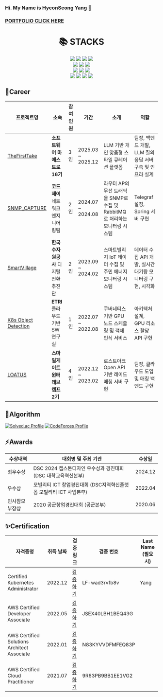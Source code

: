 ### Hi. My Name is HyeonSeong Yang 👋
### [PORTFOLIO CLICK HERE](https://outrageous-nylon-9f3.notion.site/11ed3a1c85928003b586f72d0bdd1278)
<div align=center><h1>📚 STACKS</h1></div>
<div align=center> 
  <img src="https://img.shields.io/badge/amazonaws-232F3E?style=for-the-badge&logo=amazonaws&logoColor=white"> 
  <img src="https://img.shields.io/badge/kubernetes-326CE5?style=for-the-badge&logo=kubernetes&logoColor=white">
  <img src="https://img.shields.io/badge/docker-2496ED?style=for-the-badge&logo=docker&logoColor=white">
  <img src="https://img.shields.io/badge/rabbitmq-FF8C00?style=for-the-badge&logo=rabbitmq&logoColor=white">
  <br>
  <img src="https://img.shields.io/badge/spring-47A248?style=for-the-badge&logo=spring&logoColor=white">
  <img src="https://img.shields.io/badge/springboot-47A248?style=for-the-badge&logo=springboot&logoColor=white">
  <img src="https://img.shields.io/badge/django-092E20?style=for-the-badge&logo=django&logoColor=white">
  <br>
  
  <img src="https://img.shields.io/badge/java-D1180B?style=for-the-badge&logo=java&logoColor=white">
  <img src="https://img.shields.io/badge/python-007396?style=for-the-badge&logo=python&logoColor=white">
  <img src="https://img.shields.io/badge/c++-000000?style=for-the-badge&logo=c++&logoColor=white">
  <br>
  <img src="https://img.shields.io/badge/mysql-007396?style=for-the-badge&logo=mysql&logoColor=white">
  <img src="https://img.shields.io/badge/postgresql-007396?style=for-the-badge&logo=postgresql&logoColor=white">
  <img src="https://img.shields.io/badge/mongodb-47A248?style=for-the-badge&logo=mongodb&logoColor=white">
  <img src="https://img.shields.io/badge/redis-D1180B?style=for-the-badge&logo=redis&logoColor=white">
</div>

## 🌱Career
<!--1. Software Maestro 16th(2025.03 ~ 2025.12) [TheFirstTake](https://github.com/SWMTheFirstTake/TheFirstTake-backend)
2. Intern - ***codejone*** Network Engineering Division(2024.07 ~ 2024.08) [SNMP_CAPTURE](https://github.com/hyeonseong0917/SNMP_CAPTURE)
3. Intern - ***K-water*** Digital Transformation Division (2023.09 ~ 2024. 02) [SmartVillage](https://github.com/hyeonseong0917/smartVillage)
4. Research Intern - ***ETRI*** Cloud-Based SW Research Lab (2022.07 ~ 2022.08) [K8s Object Detection](https://github.com/hyeonseong0917/ETRI_K8S_Resnet_Object_Detection_microservice)
5. ***Smilegate*** Winter Dev Camp (2022.12 ~ 2023.2) [LOATUS](https://github.com/sgdevcamp2022/lotus) -->


| 프로젝트명             | 소속                        | 참여 인원 | 기간                        | 소개                                                                 | 역할                                      |
|------------------------|----------------------------------|-----------|-----------------------------|----------------------------------------------------------------------|-------------------------------------------|
| [TheFirstTake](https://github.com/SWMTheFirstTake/TheFirstTake-backend)           | **소프트웨어 마에스트로 16기**           | 3인        | 2025.03 ~ 2025.12           | LLM 기반 개인 맞춤형 스타일 큐레이션 플랫폼| 팀장, 백엔드 개발, LLM 질의응답 서버 구축 및 인프라 설계     |
| [SNMP_CAPTURE](https://github.com/hyeonseong0917/SNMP_CAPTURE)           | **코드제이** 네트워크 엔지니어링팀      | 2인        | 2024.07 ~ 2024.08           | 라우터 AP의 무선 트래픽을 SNMP로 수집 및 RabbitMQ로 처리하는 모니터링 시스템            | Telegraf 설정, Spring 서버 구현            |
| [SmartVillage](https://github.com/hyeonseong0917/smartVillage)          | **한국수자원공사** 디지털전환추진단            | 2인        | 2023.09 ~ 2024.02           | 스마트빌리지 IoT 데이터 수집 및 주민 에너지 모니터링 시스템| 데이터 수집 API 개발, 실시간 대기량 모니터링 구현, 시각화       |
| [K8s Object Detection](https://github.com/hyeonseong0917/ETRI_K8S_Resnet_Object_Detection_microservice)   | **ETRI** 클라우드기반SW연구실        | 1인        | 2022.07 ~ 2022.08           | 쿠버네티스 기반 GPU 노드 스케줄링 및 객체 인식 서비스          | 아키텍처 설계, GPU 리소스 할당 API 구현         |
| [LOATUS](https://github.com/sgdevcamp2022/lotus)                | **스마일게이트 윈터데브캠프 2기**       | 4인        | 2022.12 ~ 2023.02           | 로스트아크 Open API 기반 레이드 매칭 서버 구현                        | 팀장, 클라우드 도입 및 매칭 백엔드 구현         |




## 🌱Algorithm
[![Solved.ac Profile](http://mazassumnida.wtf/api/v2/generate_badge?boj=dreamsweet)](https://solved.ac/dreamsweet/)
[![CodeForces Profile](https://cf.leed.at?id=R_siyomin)](https://codeforces.com/profile/R_siyomin)

## ⚡Awards
<!-- 1. 최우수상/DSC 2024 캡스톤디자인 우수성과 경진대회(DSC 대학교육혁신본부)
2. 인사참모부장상/2020 공군창업경진대회(2020.06 공군본부)
3. 우수상/모빌리티 ICT 창업경진대회(2022.04 DSC지역혁신플랫폼 모빌리티 ICT 사업본부) -->

| 수상내역            | 대회명 및 주최 기관                                      | 수상일           |
|---------------------|---------------------------------------------------------|------------------|
| 최우수상            | DSC 2024 캡스톤디자인 우수성과 경진대회 (DSC 대학교육혁신본부) | 2024.12 |
| 우수상              | 모빌리티 ICT 창업경진대회 (DSC지역혁신플랫폼 모빌리티 ICT 사업본부) | 2022.04          |
| 인사참모부장상       | 2020 공군창업경진대회 (공군본부)                   | 2020.06          |




## ✨Certification
<!-- 1. Certified Kubernetes Administrator
- Validate at: https://training.linuxfoundation.org/certification/verify/
- Validation Number: LF-wad3rvfb8v
- Last Name: Yang
2. AWS Certified Cloud Practitioner
- Validate at: https://aws.amazon.com/verification
- Validation Number: 9R63PB9BB1EE1VG2
3. AWS Certified Solutions Architect Associate
- Validate at: https://aws.amazon.com/verification
- Validation Number: N83KYVVDFMFEQ83P
4. AWS Certified Developer Associate
- Validate at: https://aws.amazon.com/verification
- Vaidation Number: JSEX40LBH1BEQ43G -->

| 자격증명                                | 취득 날짜  | 검증 링크                                                      | 검증 번호              | Last Name (필요시) |
|---------------------------------------|------------|--------------------------------------------------------------|------------------------|---------------|
| Certified Kubernetes Administrator    | 2022.12    | [검증하기](https://training.linuxfoundation.org/certification/verify/) | LF-wad3rvfb8v          | Yang          |
| AWS Certified Developer Associate     | 2022.05    | [검증하기](https://aws.amazon.com/verification)               | JSEX40LBH1BEQ43G       |               |
| AWS Certified Solutions Architect Associate | 2022.01    | [검증하기](https://aws.amazon.com/verification)               | N83KYVVDFMFEQ83P       |               |
| AWS Certified Cloud Practitioner      | 2021.07    | [검증하기](https://aws.amazon.com/verification)               | 9R63PB9BB1EE1VG2       |               |


<!-- ## 🔭 Experience -->
<br></br>
<!--
**hyeonseong0917/hyeonseong0917** is a ✨ _specia_ ✨ repository because its `README.md` (this file) appears on your GitHub profile.

Here are some ideas to get you started:

- 🔭 I’m currently working on ..
- 🌱 I’m currently learning ..
- 👯 I’m looking to collaborate on ..
- 🤔 I’m looking for help with ..
- 💬 Ask me about ..
- 📫 How to reach me: ...
- 😄 Pronouns: ...
- ⚡ Fun fact: ...
-->
